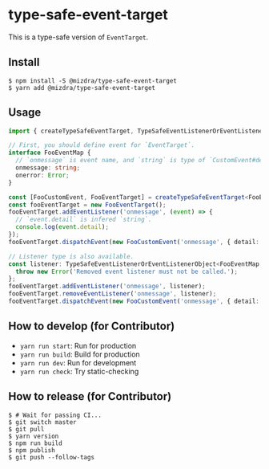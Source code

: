 # type-safe-event-target

This is a type-safe version of `EventTarget`.

## Install

```console
$ npm install -S @mizdra/type-safe-event-target
$ yarn add @mizdra/type-safe-event-target
```

## Usage

```typescript
import { createTypeSafeEventTarget, TypeSafeEventListenerOrEventListenerObject } from '@mizdra/type-safe-event-target';

// First, you should define event for `EventTarget`.
interface FooEventMap {
  // `onmessage` is event name, and `string` is type of `CustomEvent#detail`.
  onmessage: string;
  onerror: Error;
}

const [FooCustomEvent, FooEventTarget] = createTypeSafeEventTarget<FooEventMap>();
const fooEventTarget = new FooEventTarget();
fooEventTarget.addEventListener('onmessage', (event) => {
  // `event.detail` is infered `string`.
  console.log(event.detail);
});
fooEventTarget.dispatchEvent(new FooCustomEvent('onmessage', { detail: 'hello' }));

// Listener type is also available.
const listener: TypeSafeEventListenerOrEventListenerObject<FooEventMap, 'onmessage'> = () => {
  throw new Error('Removed event listener must not be called.');
};
fooEventTarget.addEventListener('onmessage', listener);
fooEventTarget.removeEventListener('onmessage', listener);
fooEventTarget.dispatchEvent(new FooCustomEvent('onmessage', { detail: 'hello' }));
```

## How to develop (for Contributor)

- `yarn run start`: Run for production
- `yarn run build`: Build for production
- `yarn run dev`: Run for development
- `yarn run check`: Try static-checking

## How to release (for Contributor)

```console
$ # Wait for passing CI...
$ git switch master
$ git pull
$ yarn version
$ npm run build
$ npm publish
$ git push --follow-tags
```
